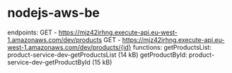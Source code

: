 # nodejs-aws-be

endpoints:
GET - https://mjz42irhng.execute-api.eu-west-1.amazonaws.com/dev/products
GET - https://mjz42irhng.execute-api.eu-west-1.amazonaws.com/dev/products/{id}
functions:
getProductsList: product-service-dev-getProductsList (14 kB)
getProductById: product-service-dev-getProductById (15 kB)
